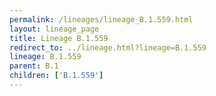 ```yaml
---
permalink: /lineages/lineage_B.1.559.html
layout: lineage_page
title: Lineage B.1.559
redirect_to: ../lineage.html?lineage=B.1.559
lineage: B.1.559
parent: B.1
children: ['B.1.559']
---
```

